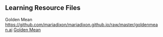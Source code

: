 ## Learning Resource Files

Golden Mean https://github.com/mariadixon/mariadixon.github.io/raw/master/goldenmean.ai
<a href="https://github.com/mariadixon/mariadixon.github.io/raw/master/goldenmean.ai">Golden Mean</a>
